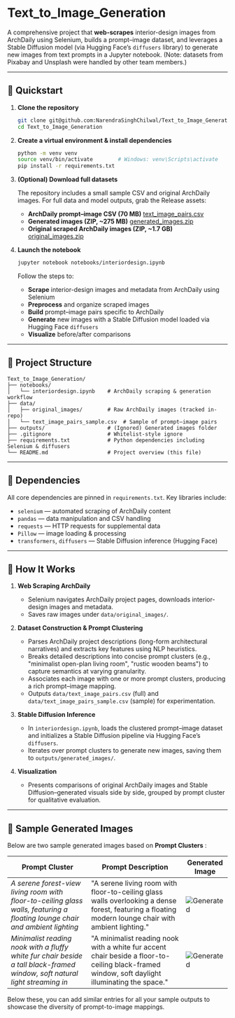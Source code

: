 # Text\_to\_Image\_Generation

A comprehensive project that **web-scrapes** interior-design images from ArchDaily using Selenium, builds a prompt–image dataset, and leverages a Stable Diffusion model (via Hugging Face’s `diffusers` library) to generate new images from text prompts in a Jupyter notebook. (Note: datasets from Pixabay and Unsplash were handled by other team members.)

---

## 🚀 Quickstart

1. **Clone the repository**

   ```bash
   git clone git@github.com:NarendraSinghChilwal/Text_to_Image_Generation.git
   cd Text_to_Image_Generation
   ```

2. **Create a virtual environment & install dependencies**

   ```bash
   python -m venv venv
   source venv/bin/activate        # Windows: venv\Scripts\activate
   pip install -r requirements.txt
   ```

3. **(Optional) Download full datasets**

   The repository includes a small sample CSV and original ArchDaily images. For full data and model outputs, grab the Release assets:

   * **ArchDaily prompt–image CSV (70 MB)**
     [text\_image\_pairs.csv](https://github.com/NarendraSinghChilwal/Text_to_Image_Generation/releases/download/v1.0/text_image_pairs.csv)
   * **Generated images (ZIP, \~275 MB)**
     [generated\_images.zip](https://github.com/NarendraSinghChilwal/Text_to_Image_Generation/releases/download/v1.0/generated_images.zip)
   * **Original scraped ArchDaily images (ZIP, \~1.7 GB)**
     [original\_images.zip](https://github.com/NarendraSinghChilwal/Text_to_Image_Generation/releases/download/v1.0/original_images.zip)

4. **Launch the notebook**

   ```bash
   jupyter notebook notebooks/interiordesign.ipynb
   ```

   Follow the steps to:

   * **Scrape** interior-design images and metadata from ArchDaily using Selenium
   * **Preprocess** and organize scraped images
   * **Build** prompt–image pairs specific to ArchDaily
   * **Generate** new images with a Stable Diffusion model loaded via Hugging Face `diffusers`
   * **Visualize** before/after comparisons

---

## 📂 Project Structure

```
Text_to_Image_Generation/
├── notebooks/
│   └── interiordesign.ipynb    # ArchDaily scraping & generation workflow
├── data/
│   ├── original_images/        # Raw ArchDaily images (tracked in-repo)
│   └── text_image_pairs_sample.csv  # Sample of prompt–image pairs
├── outputs/                    # (Ignored) Generated images folder
├── .gitignore                  # Whitelist-style ignore
├── requirements.txt            # Python dependencies including Selenium & diffusers
└── README.md                   # Project overview (this file)
```

---

## 🔧 Dependencies

All core dependencies are pinned in `requirements.txt`. Key libraries include:

* `selenium` — automated scraping of ArchDaily content
* `pandas` — data manipulation and CSV handling
* `requests` — HTTP requests for supplemental data
* `Pillow` — image loading & processing
* `transformers`, `diffusers` — Stable Diffusion inference (Hugging Face)

---

## 🧐 How It Works

1. **Web Scraping ArchDaily**

   * Selenium navigates ArchDaily project pages, downloads interior-design images and metadata.
   * Saves raw images under `data/original_images/`.

2. **Dataset Construction & Prompt Clustering**

   * Parses ArchDaily project descriptions (long-form architectural narratives) and extracts key features using NLP heuristics.
   * Breaks detailed descriptions into concise prompt clusters (e.g., "minimalist open-plan living room", "rustic wooden beams") to capture semantics at varying granularity.
   * Associates each image with one or more prompt clusters, producing a rich prompt–image mapping.
   * Outputs `data/text_image_pairs.csv` (full) and `data/text_image_pairs_sample.csv` (sample) for experimentation.

3. **Stable Diffusion Inference**

   * In `interiordesign.ipynb`, loads the clustered prompt–image dataset and initializes a Stable Diffusion pipeline via Hugging Face’s `diffusers`.
   * Iterates over prompt clusters to generate new images, saving them to `outputs/generated_images/`.

4. **Visualization**

   * Presents comparisons of original ArchDaily images and Stable Diffusion–generated visuals side by side, grouped by prompt cluster for qualitative evaluation.

---

## 🎨 Sample Generated Images


Below are two sample generated images based on **Prompt Clusters** :


| Prompt Cluster                                                                                                               | Prompt Description                                                                                                                                   | Generated Image                                          |
| ---------------------------------------------------------------------------------------------------------------------------- | ---------------------------------------------------------------------------------------------------------------------------------------------------- | -------------------------------------------------------- |
| *A serene forest-view living room with floor-to-ceiling glass walls, featuring a floating lounge chair and ambient lighting* | "A serene living room with floor-to-ceiling glass walls overlooking a dense forest, featuring a floating modern lounge chair with ambient lighting." | ![Generated](outputs/generated_images/generated_9_1.png) |
| *Minimalist reading nook with a fluffy white fur chair beside a tall black-framed window, soft natural light streaming in*   | "A minimalist reading nook with a white fur accent chair beside a floor-to-ceiling black-framed window, soft daylight illuminating the space."       | ![Generated](outputs/generated_images/generated_9_3.png) |

Below these, you can add similar entries for all your sample outputs to showcase the diversity of prompt-to-image mappings.
